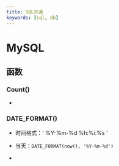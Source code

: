 ```yaml
---
title: SQL共通
keywords: [sql, db]
---
```




# MySQL

## 函数

### Count()

- 

### DATE_FORMAT()

- 时间格式：' %Y-%m-%d %h:%i:%s '

- 当天：`DATE_FORMAT(now(), '%Y-%m-%d')`
- 